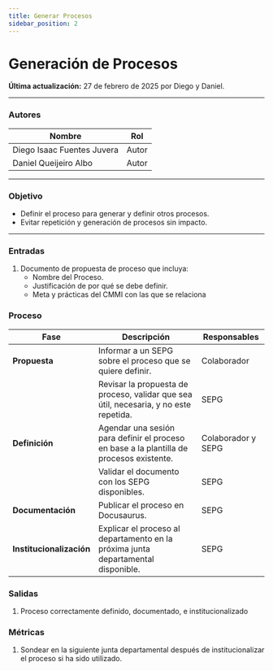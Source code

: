 ```yaml
---
title: Generar Procesos
sidebar_position: 2
---
```


# Generación de Procesos

**Última actualización:** 27 de febrero de 2025 por Diego y Daniel.

---

### Autores
| Nombre                            | Rol       |
| --------------------------------- | --------- |
| Diego Isaac Fuentes Juvera        | Autor     |
| Daniel Queijeiro Albo             | Autor     |

---

### Objetivo

* Definir el proceso para generar y definir otros procesos.
* Evitar repetición y generación de procesos sin impacto.
---

### Entradas

1. Documento de propuesta de proceso que incluya:
    * Nombre del Proceso.
    * Justificación de por qué se debe definir.
    * Meta y prácticas del CMMI con las que se relaciona

### Proceso

| Fase                  | Descripción                                                                               | Responsables       |
| --------------------- | ----------------------------------------------------------------------------------------- | -------------------|
| **Propuesta**         | Informar a un SEPG sobre el proceso que se quiere definir.                                | Colaborador        |
|                       | Revisar la propuesta de proceso, validar que sea útil, necesaria, y no este repetida.     | SEPG               |
| **Definición**        | Agendar una sesión para definir el proceso en base a la plantilla de procesos existente.  | Colaborador y SEPG |
|                       | Validar el documento con los SEPG disponibles.                                            | SEPG               |
| **Documentación**     | Publicar el proceso en Docusaurus.                                                        | SEPG               |
| **Institucionalización**     | Explicar el proceso al departamento en la próxima junta departamental disponible.  | SEPG               |

### Salidas
1. Proceso correctamente definido, documentado, e institucionalizado

### Métricas
1. Sondear en la siguiente junta departamental después de institucionalizar el proceso si ha sido utilizado.